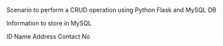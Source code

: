 Scenario to perform a CRUD operation using Python Flask and MySQL DB

Information to store in MySQL

ID
Name
Address
Contact No


